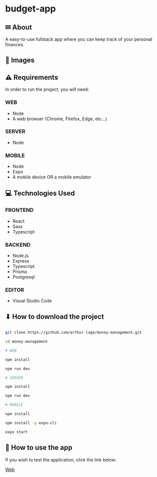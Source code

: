 # budget-app

## ✉ About

A easy-to-use fullstack app where you can keep track of your personal finances.

## 🌆 Images



## ⚠ Requirements

In order to run the project, you will need:

### WEB

- Node
- A web browser (Chrome, Firefox, Edge, etc...)

### SERVER

- Node

### MOBILE

- Node
- Expo
- A mobile device OR a mobile emulator

## 💻 Technologies Used

### FRONTEND

- React
- Sass
- Typescript

### BACKEND

- Node.js
- Express
- Typescript
- Prisma
- Postgresql

### EDITOR

- Visual Studio Code

## ⬇ How to download the project

```bash

git clone https://github.com/arthur-lage/money-management.git

cd money-management

# WEB

npm install

npm run dev

# SERVER

npm install

npm run dev

# MOBILE

npm install

npm install -g expo-cli

expo start

```

## 🔗 How to use the app

If you wish to test the application, click the link below:

[Web](https://money-management-al.vercel.com)
